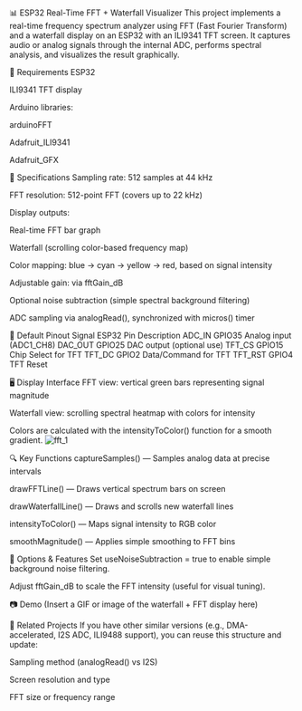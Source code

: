 📊 ESP32 Real-Time FFT + Waterfall Visualizer
This project implements a real-time frequency spectrum analyzer using FFT (Fast Fourier Transform) and a waterfall display on an ESP32 with an ILI9341 TFT screen. It captures audio or analog signals through the internal ADC, performs spectral analysis, and visualizes the result graphically.

🔧 Requirements
ESP32

ILI9341 TFT display

Arduino libraries:

arduinoFFT

Adafruit_ILI9341

Adafruit_GFX

📐 Specifications
Sampling rate: 512 samples at 44 kHz

FFT resolution: 512-point FFT (covers up to 22 kHz)

Display outputs:

Real-time FFT bar graph

Waterfall (scrolling color-based frequency map)

Color mapping: blue → cyan → yellow → red, based on signal intensity

Adjustable gain: via fftGain_dB

Optional noise subtraction (simple spectral background filtering)

ADC sampling via analogRead(), synchronized with micros() timer

📌 Default Pinout
Signal	ESP32 Pin	Description
ADC_IN	GPIO35	Analog input (ADC1_CH8)
DAC_OUT	GPIO25	DAC output (optional use)
TFT_CS	GPIO15	Chip Select for TFT
TFT_DC	GPIO2	Data/Command for TFT
TFT_RST	GPIO4	TFT Reset

🖥️ Display Interface
FFT view: vertical green bars representing signal magnitude

Waterfall view: scrolling spectral heatmap with colors for intensity

Colors are calculated with the intensityToColor() function for a smooth gradient.
![fft_1](https://github.com/user-attachments/assets/551175d5-2cd6-4819-8896-104f5c64168a)

🔍 Key Functions
captureSamples() — Samples analog data at precise intervals

drawFFTLine() — Draws vertical spectrum bars on screen

drawWaterfallLine() — Draws and scrolls new waterfall lines

intensityToColor() — Maps signal intensity to RGB color

smoothMagnitude() — Applies simple smoothing to FFT bins

🧪 Options & Features
Set useNoiseSubtraction = true to enable simple background noise filtering.

Adjust fftGain_dB to scale the FFT intensity (useful for visual tuning).

📷 Demo
(Insert a GIF or image of the waterfall + FFT display here)

📁 Related Projects
If you have other similar versions (e.g., DMA-accelerated, I2S ADC, ILI9488 support), you can reuse this structure and update:

Sampling method (analogRead() vs I2S)

Screen resolution and type

FFT size or frequency range

